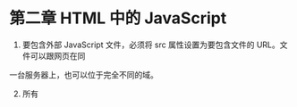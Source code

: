 # 第二章 HTML 中的 JavaScript

1. 要包含外部 JavaScript 文件，必须将 src 属性设置为要包含文件的 URL。文件可以跟网页在同

一台服务器上，也可以位于完全不同的域。

2. 所有<script>元素会依照它们在网页中出现的次序被解释。在不使用 defer 和 async 属性的

情况下，包含在<script>元素中的代码必须严格按次序解释。

3. 对不推迟执行的脚本，浏览器必须解释完位于<script>元素中的代码，然后才能继续渲染页面

的剩余部分。为此，通常应该把<script>元素放到页面末尾，介于主内容之后及</body>标签

之前。

4. 可以使用 defer 属性把脚本推迟到文档渲染完毕后再执行。推迟的脚本原则上按照它们被列出

的次序执行。

5. 可以使用 async 属性表示脚本不需要等待其他脚本，同时也不阻塞文档渲染，即异步加载。异

步脚本不能保证按照它们在页面中出现的次序执行。

6. 通过使用<noscript>元素，可以指定在浏览器不支持脚本时显示的内容。如果浏览器支持并启

用脚本，则<noscript>元素中的任何内容都不会被渲染。
